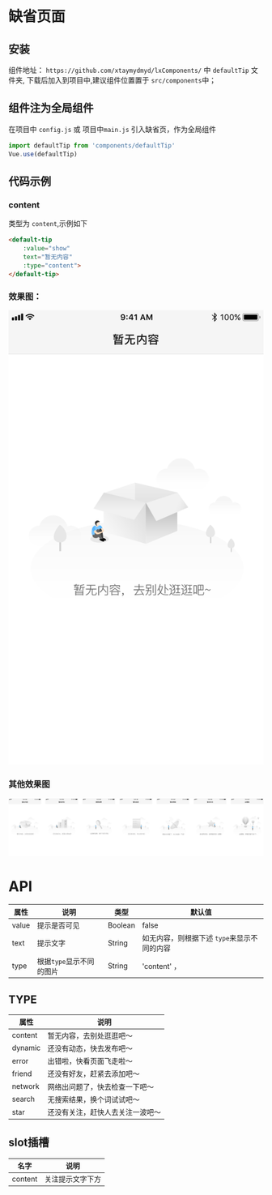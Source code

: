 # 缺省页面


## 安装

组件地址： `https://github.com/xtaymydmyd/lxComponents/` 中 `defaultTip` 文件夹, 下载后加入到项目中,建议组件位置置于 `src/components`中；


## 组件注为全局组件

在项目中 `config.js` 或  项目中`main.js` 引入缺省页，作为全局组件

```js
import defaultTip from 'components/defaultTip'
Vue.use(defaultTip)
```

## 代码示例 

### content

类型为 `content`,示例如下
```html
<default-tip 
    :value="show"
    text="暂无内容"
    :type="content"> 
</default-tip> 
```
### 效果图：

![avatar](../image/default/content.png)


### 其他效果图
![avatar](../image/default/default.png)


# API

| 属性 | 说明 | 类型 | 默认值 |
| ------ | ------ | ------ | ------ |
| value | 提示是否可见 | Boolean | false |
| text | 提示文字 | String | 如无内容，则根据下述 `type`来显示不同的内容 |
| type | 根据`type`显示不同的图片 | String | 'content' ，|


## TYPE

| 属性 | 说明 |
| ------ | ------ |
| content | 暂无内容，去别处逛逛吧〜 | 
| dynamic | 还没有动态，快去发布吧〜 | 
| error | 出错啦，快看页面飞走啦〜 | 
| friend | 还没有好友，赶紧去添加吧〜 | 
| network | 网络出问题了，快去检查一下吧〜 | 
| search | 无搜索结果，换个词试试吧〜 |  
| star | 还没有关注，赶快人去关注一波吧〜 | 

## slot插槽
| 名字 | 说明 |  
| ------ | ------ |
| content | 关注提示文字下方 | 